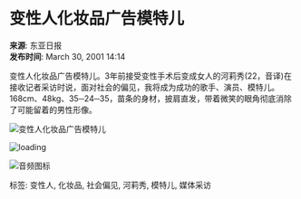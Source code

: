 # 变性人化妆品广告模特儿

**来源**: 东亚日报  
**发布时间**: March 30, 2001 14:14  

变性人化妆品广告模特儿。3年前接受变性手术后变成女人的河莉秀(22，音译)在接收记者采访时说，面对社会的偏见，我将成为成功的歌手、演员、模特儿。168cm、48kg、35─24─35，苗条的身材，披肩直发，带着微笑的眼角彻底消除了可能留着的男性形像。

![变性人化妆品广告模特儿](https://dimg.donga.com/egc/CDB/CHINESE/Article/20/01/03/30/2001033014118.jpg)

![loading](https://tts.donga.com/images/loading2.gif)

![音频图标](https://tts.donga.com/images/controlbar/btn_listen_logo1.gif)

标签: 变性人, 化妆品, 社会偏见, 河莉秀, 模特儿, 媒体采访